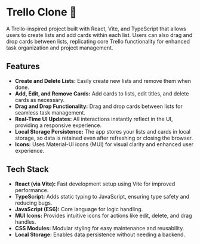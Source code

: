 # Trello Clone 📝

A Trello-inspired project built with React, Vite, and TypeScript that allows users to create lists and add cards within each list. Users can also drag and drop cards between lists, replicating core Trello functionality for enhanced task organization and project management.

## Features

- **Create and Delete Lists:** Easily create new lists and remove them when done.
- **Add, Edit, and Remove Cards:** Add cards to lists, edit titles, and delete cards as necessary.
- **Drag and Drop Functionality:** Drag and drop cards between lists for seamless task management.
- **Real-Time UI Updates:** All interactions instantly reflect in the UI, providing a responsive experience.
- **Local Storage Persistence:** The app stores your lists and cards in local storage, so data is retained even after refreshing or closing the browser.
- **Icons:** Uses Material-UI icons (MUI) for visual clarity and enhanced user experience.

## Tech Stack

- **React (via Vite):** Fast development setup using Vite for improved performance.
- **TypeScript:** Adds static typing to JavaScript, ensuring type safety and reducing bugs.
- **JavaScript (ES6):** Core language for logic handling.
- **MUI Icons:** Provides intuitive icons for actions like edit, delete, and drag handles.
- **CSS Modules:** Modular styling for easy maintenance and reusability.
- **Local Storage:** Enables data persistence without needing a backend.
